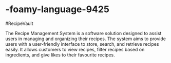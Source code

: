 # -foamy-language-9425

#RecipeVault 

The Recipe Management System is a software solution designed to assist users in managing and organizing their recipes. The system aims to provide users with a user-friendly interface to store, search, and retrieve recipes easily. It allows customers to view recipes, filter recipes based on ingredients, and give likes to their favourite recipes.
